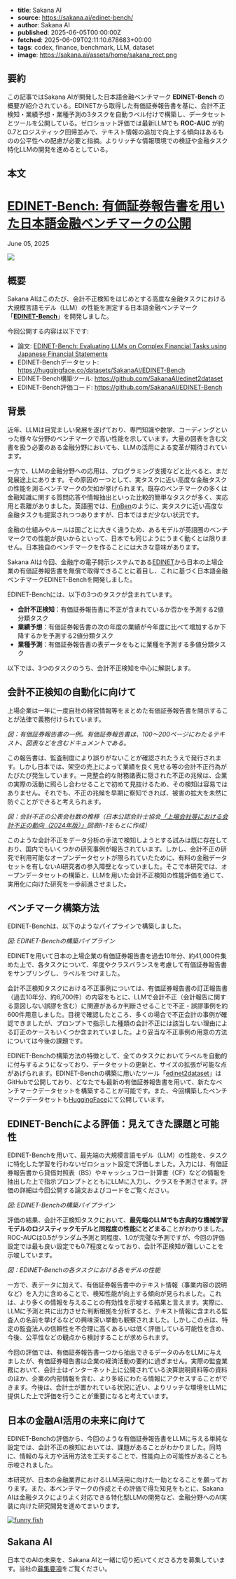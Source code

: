 <!-- metadata -->
- **title**: Sakana AI
- **source**: https://sakana.ai/edinet-bench/
- **author**: Sakana AI
- **published**: 2025-06-05T00:00:00Z
- **fetched**: 2025-06-09T02:11:10.678683+00:00
- **tags**: codex, finance, benchmark, LLM, dataset
- **image**: https://sakana.ai/assets/home/sakana_rect.png

## 要約

この記事ではSakana AIが開発した日本語金融ベンチマーク **EDINET-Bench** の概要が紹介されている。EDINETから取得した有価証券報告書を基に、会計不正検知・業績予想・業種予測の3タスクを自動ラベル付けで構築し、データセットとツールを公開している。ゼロショット評価では最新LLMでも **ROC-AUC** が約0.7とロジスティック回帰並みで、テキスト情報の追加で向上する傾向はあるものの公平性への配慮が必要と指摘。よりリッチな情報環境での検証や金融タスク特化LLMの開発を進めるとしている。

## 本文

[EDINET-Bench: 有価証券報告書を用いた日本語金融ベンチマークの公開](/edinet-bench/)
=========================================================

June 05, 2025

![](https://sakana.ai/assets/edinet-bench/main-border.jpeg)

概要
--

Sakana AIはこのたび、会計不正検知をはじめとする高度な金融タスクにおける大規模言語モデル（LLM）の性能を測定する日本語金融ベンチマーク「**[EDINET-Bench](https://pub.sakana.ai/edinet-bench/)**」を開発しました。

今回公開する内容は以下です:

* 論文: [EDINET-Bench: Evaluating LLMs on Complex Financial Tasks using Japanese Financial Statements](https://pub.sakana.ai/edinet-bench/)
* EDINET-Benchデータセット: <https://huggingface.co/datasets/SakanaAI/EDINET-Bench>
* EDINET-Bench構築ツール: <https://github.com/SakanaAI/edinet2dataset>
* EDINET-Bench評価コード: <https://github.com/SakanaAI/EDINET-Bench>

背景
--

近年、LLMは目覚ましい発展を遂げており、専門知識や数学、コーディングといった様々な分野のベンチマークで高い性能を示しています。大量の図表を含む文書を扱う必要のある金融分野においても、LLMの活用による変革が期待されています。

一方で、LLMの金融分野への応用は、プログラミング支援などと比べると、まだ発展途上にあります。その原因の一つとして、実タスクに近い高度な金融タスクの性能を測るベンチマークの欠如が挙げられます。既存のベンチマークの多くは金融知識に関する質問応答や情報抽出といった比較的簡単なタスクが多く、実応用と乖離がありました。英語圏では、[FinBen](https://arxiv.org/abs/2402.12659)のように、実タスクに近い高度な金融タスクも提案されつつありますが、日本ではまだ少ない状況です。

金融の仕組みやルールは国ごとに大きく違うため、あるモデルが英語圏のベンチマークでの性能が良いからといって、日本でも同じようにうまく動くとは限りません。日本独自のベンチマークを作ることには大きな意味があります。

Sakana AIは今回、金融庁の電子開示システムである[EDINET](https://www.fsa.go.jp/search/20130917.html)から日本の上場企業の有価証券報告書を無償で取得できることに着目し、これに基づく日本語金融ベンチマークEDINET-Benchを開発しました。

EDINET-Benchには、以下の3つのタスクが含まれています。

* **会計不正検知**：有価証券報告書に不正が含まれているか否かを予測する2値分類タスク
* **業績予想**：有価証券報告書の次の年度の業績が今年度に比べて増加するか下降するかを予測する2値分類タスク
* **業種予測**：有価証券報告書の表データをもとに業種を予測する多値分類タスク

以下では、3つのタスクのうち、会計不正検知を中心に解説します。

会計不正検知の自動化に向けて
--------------

上場企業は一年に一度自社の経営情報等をまとめた有価証券報告書を開示することが法律で義務付けられています。

*図：有価証券報告書の一例。有価証券報告書は、100〜200ページにわたるテキスト、図表などを含むドキュメントである。*

この報告書は、監査制度により誤りがないことが確認されたうえで発行されます。しかし日本では、架空の売上によって業績を良く見せる等の会計不正行為がたびたび発生しています。一見整合的な財務諸表に隠された不正の兆候は、企業の実際の活動に照らし合わせることで初めて見抜けるため、その検知は容易ではありません。それでも、不正の兆候を早期に察知できれば、被害の拡大を未然に防ぐことができると考えられます。

*図：会計不正の公表会社数の推移（日本公認会計士協会[「上場会社等における会計不正の動向（2024年版）」]( https://jicpa.or.jp/specialized_field/files/2-3-10-2-20240716.pdf)図表II-1をもとに作成）*

このような会計不正をデータ分析の手法で検知しようとする試みは既に存在しており、国内でもいくつかの研究事例が報告されています。しかし、会計不正の研究で利用可能なオープンデータセットが限られていたために、有料の金融データセットを有しないAI研究者の参入障壁となっていました。そこで本研究では、オープンデータセットの構築と、LLMを用いた会計不正検知の性能評価を通じて、実用化に向けた研究を一歩前進させました。

ベンチマーク構築方法
----------

EDINET-Benchは、以下のようなパイプラインで構築しました。

*図: EDINET-Benchの構築パイプライン*

EDINETを用いて日本の上場企業の有価証券報告書を過去10年分、約41,000件集めた上で、各タスクについて、年度やクラスバランスを考慮して有価証券報告書をサンプリングし、ラベルをつけました。

会計不正検知タスクにおける不正事例については、有価証券報告書の訂正報告書（過去10年分、約6,700件）の内容をもとに、LLMで会計不正（会計報告に関する意図しない誤謬を含む）に関連があるか判断させることで不正・誤謬事例を約600件用意しました。目視で確認したところ、多くの場合で不正会計の事例が確認できましたが、プロンプトで指示した種類の会計不正には該当しない理由による訂正のケースもいくつか含まれていました。より妥当な不正事例の用意の方法については今後の課題です。

EDINET-Benchの構築方法の特徴として、全てのタスクにおいてラベルを自動的に付与するようになっており、データセットの更新と、サイズの拡張が可能な点があげられます。EDINET-Benchの構築に用いたツール「[edinet2dataset](https://github.com/SakanaAI/edinet2dataset)」はGitHubで公開しており、どなたでも最新の有価証券報告書を用いて、新たなベンチマークデータセットを構築することが可能です。また、今回構築したベンチマークデータセットも[HuggingFace](https://huggingface.co/datasets/SakanaAI/EDINET-Bench)にて公開しています。

EDINET-Benchによる評価：見えてきた課題と可能性
-----------------------------

EDINET-Benchを用いて、最先端の大規模言語モデル（LLM）の性能を、タスクに特化した学習を行わないゼロショット設定で評価しました。入力には、有価証券報告書から貸借対照表（BS）やキャッシュフロー計算書（CF）などの情報を抽出した上で指示プロンプトとともにLLMに入力し、クラスを予測させます。評価の詳細は今回公開する論文およびコードをご覧ください。

*図: EDINET-Benchの構築パイプライン*

評価の結果、会計不正検知タスクにおいて、**最先端のLLMでも古典的な機械学習モデルのロジスティックモデルと同程度の性能にとどまる**ことがわかりました。ROC-AUCは0.5がランダム予測と同程度、1.0が完璧な予測ですが、今回の評価設定では最も良い設定でも0.7程度となっており、会計不正検知が難しいことを示唆しています。

*図：EDINET-Benchの各タスクにおける各モデルの性能*

一方で、表データに加えて、有価証券報告書中のテキスト情報（事業内容の説明など）を入力に含めることで、検知性能が向上する傾向が見られました。これは、より多くの情報を与えることの有効性を示唆する結果と言えます。実際に、LLMに予測と共に出力させた判断根拠を分析すると、テキスト情報に含まれる監査人の名前を挙げるなどの興味深い挙動も観察されました。しかしこの点は、特定の監査法人の信頼性を不合理に高くあるいは低く評価している可能性を含め、今後、公平性などの観点から検討することが求められます。

今回の評価では、有価証券報告書一つから抽出できるデータのみをLLMに与えましたが、有価証券報告書は企業の経済活動の要約に過ぎません。実際の監査業務において、会計士はインターネット上に公開されている決算説明資料等の資料のほか、企業の内部情報を含む、より多岐にわたる情報にアクセスすることができます。今後は、会計士が置かれている状況に近い、よりリッチな環境をLLMに提供した上で評価を行うことが重要になると考えています。

日本の金融AI活用の未来に向けて
----------------

EDINET-Benchの評価から、今回のような有価証券報告書をLLMに与える単純な設定では、会計不正の検知においては、課題があることがわかりました。同時に、情報の与え方や活用方法を工夫することで、性能向上の可能性があることも示唆されました。

本研究が、日本の金融業界におけるLLM活用に向けた一助となることを願っております。また、本ベンチマークの作成とその評価で得た知見をもとに、Sakana AIは金融タスクによりよく対応できる特化型LLMの開発など、金融分野へのAI実装に向けた研究開発を進めてまいります。

[![funny fish](https://sakana.ai/assets/careers/funny_fish.jpg)](https://sakana.ai/careers/)

Sakana AI
---------

日本でのAIの未来を、Sakana AIと一緒に切り拓いてくださる方を募集しています。当社の[募集要項](/careers/)をご覧ください。
